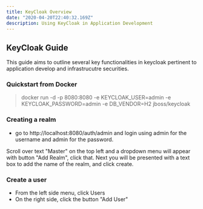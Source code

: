 ```yaml
---
title: KeyCloak Overview
date: "2020-04-20T22:40:32.169Z"
description: Using KeyCloak in Application Development
---
```


## KeyCloak Guide
This guide aims to outline several key functionalities in keycloak pertinent to application develop and infrastrucutre securities.

### Quickstart from Docker

> docker run -d -p 8080:8080 -e KEYCLOAK_USER=admin -e KEYCLOAK_PASSWORD=admin -e DB_VENDOR=H2 jboss/keycloak

### Creating a realm
- go to http://localhost:8080/auth/admin and login using admin for the username and admin for the password.

Scroll over text "Master" on the top left and a dropdown menu will appear with button "Add Realm", click that. Next you will be presented with a text box to add the name of the realm, and click create. 

### Create a user
- From the left side menu, click Users
- On the right side, click the button "Add User"

